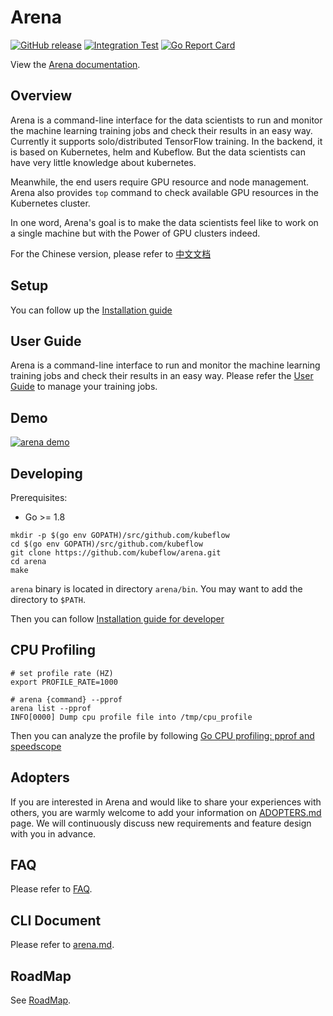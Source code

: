 # Arena

[![GitHub release](https://img.shields.io/github/v/release/kubeflow/arena)](https://github.com/kubeflow/arena/releases) [![Integration Test](https://github.com/kubeflow/arena/actions/workflows/integration.yaml/badge.svg)](https://github.com/kubeflow/arena/actions/workflows/integration.yaml) [![Go Report Card](https://goreportcard.com/badge/github.com/kubeflow/arena)](https://goreportcard.com/report/github.com/kubeflow/arena)

View the [Arena documentation](https://arena-docs.readthedocs.io/en/latest).

## Overview

Arena is a command-line interface for the data scientists to run and monitor the machine learning training jobs and check their results in an easy way. Currently it supports solo/distributed TensorFlow training. In the backend, it is based on Kubernetes, helm and Kubeflow. But the data scientists can have very little knowledge about kubernetes.

Meanwhile, the end users require GPU resource and node management. Arena also provides `top` command to check available GPU resources in the Kubernetes cluster.

In one word, Arena's goal is to make the data scientists feel like to work on a single machine but with the Power of GPU clusters indeed.

For the Chinese version, please refer to [中文文档](README_cn.md)

## Setup

You can follow up the [Installation guide](https://arena-docs.readthedocs.io/en/latest/installation)

## User Guide

Arena is a command-line interface to run and monitor the machine learning training jobs and check their results in an easy way. Please refer the [User Guide](https://arena-docs.readthedocs.io/en/latest/training) to manage your training jobs.

## Demo

[![arena demo](demo.jpg)](http://cloud.video.taobao.com/play/u/2987821887/p/1/e/6/t/1/50210690772.mp4)

## Developing

Prerequisites:

- Go >= 1.8

```shell
mkdir -p $(go env GOPATH)/src/github.com/kubeflow
cd $(go env GOPATH)/src/github.com/kubeflow
git clone https://github.com/kubeflow/arena.git
cd arena
make
```

`arena` binary is located in directory `arena/bin`. You may want to add the directory to `$PATH`.

Then you can follow [Installation guide for developer](https://arena-docs.readthedocs.io/en/latest/installation)

## CPU Profiling

```shell
# set profile rate (HZ)
export PROFILE_RATE=1000

# arena {command} --pprof
arena list --pprof
INFO[0000] Dump cpu profile file into /tmp/cpu_profile
```

Then you can analyze the profile by following [Go CPU profiling: pprof and speedscope](https://coder.today/go-profiling-pprof-and-speedscope-b05b812cc429)

## Adopters

If you are interested in Arena and would like to share your experiences with others, you are warmly welcome to add your information on [ADOPTERS.md](docs/about/ADOPTERS.md) page. We will continuously discuss new requirements and feature design with you in advance.

## FAQ

Please refer to [FAQ](https://arena-docs.readthedocs.io/en/latest/faq).

## CLI Document

Please refer to [arena.md](docs/cli/arena.md).

## RoadMap

See [RoadMap](ROADMAP.md).
